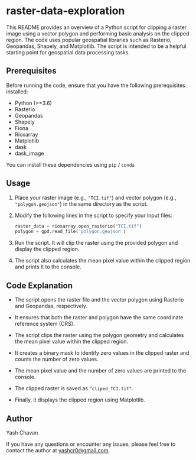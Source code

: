 # raster-data-exploration


This README provides an overview of a Python script for clipping a raster image using a vector polygon and performing basic analysis on the clipped region. The code uses popular geospatial libraries such as Rasterio, Geopandas, Shapely, and Matplotlib. The script is intended to be a helpful starting point for geospatial data processing tasks.

## Prerequisites

Before running the code, ensure that you have the following prerequisites installed:

- Python (>=3.6)
- Rasterio
- Geopandas
- Shapely
- Fiona
- Rioxarray
- Matplotlib
- dask
- dask_image

You can install these dependencies using `pip` / `conda`


## Usage

1. Place your raster image (e.g., `"TCI.tif"`) and vector polygon (e.g., `"polygon.geojson"`) in the same directory as the script.

2. Modify the following lines in the script to specify your input files:

   ```python
   raster_data = rioxarray.open_rasterio("TCI.tif")
   polygon = gpd.read_file('polygon.geojson')
   ```

3. Run the script. It will clip the raster using the provided polygon and display the clipped region.

4. The script also calculates the mean pixel value within the clipped region and prints it to the console.

## Code Explanation

- The script opens the raster file and the vector polygon using Rasterio and Geopandas, respectively.

- It ensures that both the raster and polygon have the same coordinate reference system (CRS).

- The script clips the raster using the polygon geometry and calculates the mean pixel value within the clipped region.

- It creates a binary mask to identify zero values in the clipped raster and counts the number of zero values.

- The mean pixel value and the number of zero values are printed to the console.

- The clipped raster is saved as `"cliped_TCI.tif"`.

- Finally, it displays the clipped region using Matplotlib.


## Author

Yash Chavan

If you have any questions or encounter any issues, please feel free to contact the author at yashcr0@gmail.com.

